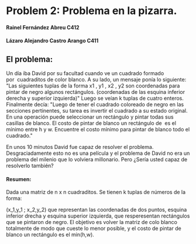 ### 

# Problem 2: Problema en la pizarra.

#### Rainel Fernández Abreu C412

#### Lázaro Alejandro Castro Arango C411

## El problema:

Un día iba David por su facultad cuando ve un cuadrado formado por  cuadraditos de color blanco. A su lado, un mensaje ponía lo siguiente: "Las siguientes tuplas de la forma x1 , y1 , x2 , y2 son coordenadas para pintar de negro algunos rectángulos. (coordenadas de las esquina inferior derecha y superior izquierda)" Luego se veían k tuplas de cuatro enteros. Finalmente decía: "Luego de tener el cuadrado coloreado de negro en las secciones pertinentes, su tarea es invertir el cuadrado a su estado original. En una operación puede seleccionar un rectángulo y pintar todas sus casillas de blanco. El costo de pintar de blanco un rectángulo de  es el mínimo entre h y w. Encuentre el costo mínimo para pintar de blanco todo el cuadrado."

En unos 10 minutos David fue capaz de resolver el problema. Desgraciadamente esto no es una película y el problema de David no era un problema del milenio que lo volviera millonario. Pero ¿Sería usted capaz de resolverlo también?

#### Resumen:

Dada una matriz de n x n cuadraditos. Se tienen k tuplas de números de la forma:

(x_1,y_1 ; x_2,y_2) que representan las coordenadas de dos puntos, esquina inferior drecha y esquina superior izquierda, que resperesentan rectángulos que se pintaron de negro. El objetivo es volver la matriz de colo blanco totalmente de modo que cueste lo menor posible, y el costo de pintar de blanco un rectángulo es el min(h,w).
